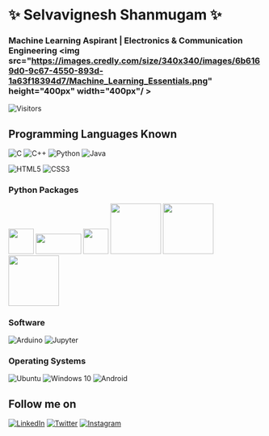 # ✨ Selvavignesh Shanmugam ✨

### Machine Learning Aspirant | Electronics & Communication Engineering                <img src="https://images.credly.com/size/340x340/images/6b6169d0-9c67-4550-893d-1a63f18394d7/Machine_Learning_Essentials.png"  height="400px" width="400px"/ >

![Visitors](https://visitor-badge.glitch.me/badge?page_id=selva-vignesh)   
## Programming Languages Known
<img alt="C" src="https://img.shields.io/badge/c%20-%2300599C.svg?&style=for-the-badge&logo=c&logoColor=white"/> <img alt="C++" src="https://img.shields.io/badge/c++%20-%2300599C.svg?&style=for-the-badge&logo=c%2B%2B&ogoColor=white"/> <img alt="Python" src="https://img.shields.io/badge/python%20-%2314354C.svg?&style=for-the-badge&logo=python&logoColor=white"/> <img alt="Java" src="https://img.shields.io/badge/java-%23ED8B00.svg?&style=for-the-badge&logo=java&logoColor=white"/>

<img alt="HTML5" src="https://img.shields.io/badge/html5%20-%23E34F26.svg?&style=for-the-badge&logo=html5&logoColor=white"/> <img alt="CSS3" src="https://img.shields.io/badge/css3%20-%231572B6.svg?&style=for-the-badge&logo=css3&logoColor=white"/>
### Python Packages
<img  src="https://opencv.org/wp-content/uploads/2020/07/cropped-OpenCV_logo_white_600x.png" height="50px" width="50px"/>               <img src="https://scikit-learn.org/stable/_static/scikit-learn-logo-small.png" height="40px" width="90px" />              <img src="https://numpy.org/images/logos/numpy.svg" height="50px" width="50px"/>   <img src="https://upload.wikimedia.org/wikipedia/commons/e/ed/Pandas_logo.svg" height="100px" width="100px"/>        <img src="https://matplotlib.org/_static/logo2_compressed.svg" height="100px" width="100px"/>      <img src="https://seaborn.pydata.org/_static/logo-wide-lightbg.svg" height="100px" width="100px" />         
### Software
<img alt="Arduino" src="https://img.shields.io/badge/-Arduino-00979D?style=for-the-badge&logo=Arduino&logoColor=white"/> <img alt="Jupyter" src="https://img.shields.io/badge/Jupyter%20-%23F37626.svg?&style=for-the-badge&logo=Jupyter&logoColor=white" />
### Operating Systems
<img alt="Ubuntu" src="https://img.shields.io/badge/Ubuntu-E95420?style=for-the-badge&logo=ubuntu&logoColor=white" /> <img alt="Windows 10" src="https://img.shields.io/badge/Windows-0078D6?style=for-the-badge&logo=windows&logoColor=white" /> <img alt="Android" src="https://img.shields.io/badge/Android-3DDC84?style=for-the-badge&logo=android&logoColor=white" />
## Follow me on
[<img alt="LinkedIn" src="https://img.shields.io/badge/linkedin%20-%230077B5.svg?&style=for-the-badge&logo=linkedin&logoColor=white"/>](https://www.linkedin.com/in/selvavignesh23/)  [<img alt="Twitter" src="https://img.shields.io/badge/@VikySelva%20-%231DA1F2.svg?&style=for-the-badge&logo=Twitter&logoColor=white"/>](https://twitter.com/viky_selva)  [<img alt="Instagram" src="https://img.shields.io/badge/_selva_vignesh._%20-%23E4405F.svg?&style=for-the-badge&logo=Instagram&logoColor=white"/>](https://www.instagram.com/@_selva_vignesh._/)
